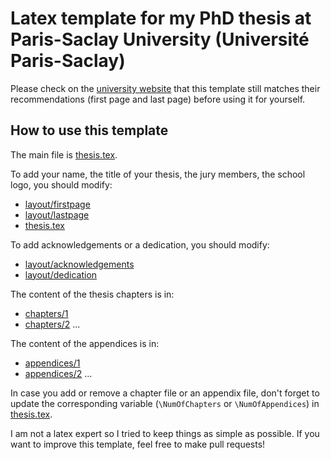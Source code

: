# Latex template for my PhD thesis at Paris-Saclay University (Université Paris-Saclay)
Please check on the 
[university website](https://www.universite-paris-saclay.fr/research/textes-de-reference/documents-de-reference-relatifs-la-soutenance-de-la-these) 
that this template still matches their recommendations (first page and last page) before using it for yourself.


## How to use this template
The main file is [thesis.tex](thesis.tex).

To add your name, the title of your thesis, the jury members, the school logo, you should modify:
* [layout/firstpage](layout/firstpage.tex)
* [layout/lastpage](layout/lastpage.tex) 
* [thesis.tex](thesis.tex)

To add acknowledgements or a dedication, you should modify:
* [layout/acknowledgements](layout/acknowledgements.tex)
* [layout/dedication](layout/dedication.tex)

The content of the thesis chapters is in:
* [chapters/1](chapters/1.tex)
* [chapters/2](chapters/2.tex)
...

The content of the appendices is in:
* [appendices/1](appendices/1.tex)
* [appendices/2](appendices/2.tex)
...

In case you add or remove a chapter file or an appendix file, don't forget to update 
the corresponding variable (`\NumOfChapters` or `\NumOfAppendices`) in [thesis.tex](thesis.tex).

I am not a latex expert so I tried to keep things as simple as possible. 
If you want to improve this template, feel free to make pull requests!

